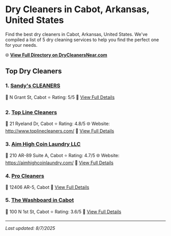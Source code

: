 # Dry Cleaners in Cabot, Arkansas, United States

Find the best dry cleaners in Cabot, Arkansas, United States. We've compiled a list of 5 dry cleaning services to help you find the perfect one for your needs.

🌐 **[View Full Directory on DryCleanersNear.com](https://drycleanersnear.com/city/US/Arkansas/Cabot)**

## Top Dry Cleaners

### 1. [Sandy's CLEANERS](https://drycleanersnear.com/dryCleaner/686887306c86ac6c48acf2e4/sandy-s-cleaners)
📍 N Grant St, Cabot
⭐ Rating: 5/5
🔗 [View Full Details](https://drycleanersnear.com/dryCleaner/686887306c86ac6c48acf2e4/sandy-s-cleaners)

### 2. [Top Line Cleaners](https://drycleanersnear.com/dryCleaner/686887316c86ac6c48acf2f1/top-line-cleaners)
📍 21 Ryeland Dr, Cabot
⭐ Rating: 4.8/5
🌐 Website: http://www.toplinecleaners.com/
🔗 [View Full Details](https://drycleanersnear.com/dryCleaner/686887316c86ac6c48acf2f1/top-line-cleaners)

### 3. [Aim High Coin Laundry LLC](https://drycleanersnear.com/dryCleaner/6868873c6c86ac6c48acf428/aim-high-coin-laundry-llc)
📍 210 AR-89 Suite A, Cabot
⭐ Rating: 4.7/5
🌐 Website: https://aimhighcoinlaundry.com/
🔗 [View Full Details](https://drycleanersnear.com/dryCleaner/6868873c6c86ac6c48acf428/aim-high-coin-laundry-llc)

### 4. [Pro Cleaners](https://drycleanersnear.com/dryCleaner/686887486c86ac6c48acf4d3/pro-cleaners)
📍 12406 AR-5, Cabot
🔗 [View Full Details](https://drycleanersnear.com/dryCleaner/686887486c86ac6c48acf4d3/pro-cleaners)

### 5. [The Washboard in Cabot](https://drycleanersnear.com/dryCleaner/6868876b6c86ac6c48acf5d3/the-washboard-in-cabot)
📍 100 N 1st St, Cabot
⭐ Rating: 3.6/5
🔗 [View Full Details](https://drycleanersnear.com/dryCleaner/6868876b6c86ac6c48acf5d3/the-washboard-in-cabot)


---

*Last updated: 8/7/2025*
